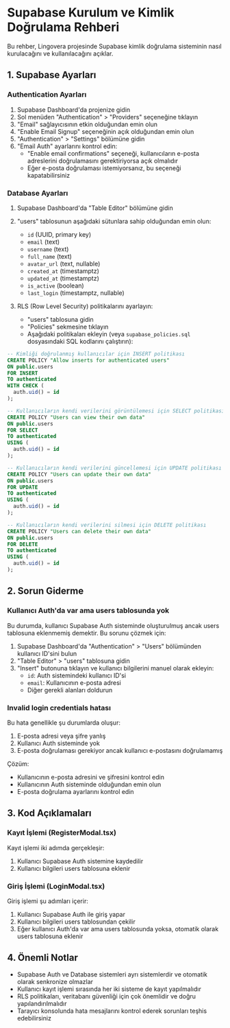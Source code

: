 # Supabase Kurulum ve Kimlik Doğrulama Rehberi

Bu rehber, Lingovera projesinde Supabase kimlik doğrulama sisteminin nasıl kurulacağını ve kullanılacağını açıklar.

## 1. Supabase Ayarları

### Authentication Ayarları

1. Supabase Dashboard'da projenize gidin
2. Sol menüden "Authentication" > "Providers" seçeneğine tıklayın
3. "Email" sağlayıcısının etkin olduğundan emin olun
4. "Enable Email Signup" seçeneğinin açık olduğundan emin olun
5. "Authentication" > "Settings" bölümüne gidin
6. "Email Auth" ayarlarını kontrol edin:
   - "Enable email confirmations" seçeneği, kullanıcıların e-posta adreslerini doğrulamasını gerektiriyorsa açık olmalıdır
   - Eğer e-posta doğrulaması istemiyorsanız, bu seçeneği kapatabilirsiniz

### Database Ayarları

1. Supabase Dashboard'da "Table Editor" bölümüne gidin
2. "users" tablosunun aşağıdaki sütunlara sahip olduğundan emin olun:
   - `id` (UUID, primary key)
   - `email` (text)
   - `username` (text)
   - `full_name` (text)
   - `avatar_url` (text, nullable)
   - `created_at` (timestamptz)
   - `updated_at` (timestamptz)
   - `is_active` (boolean)
   - `last_login` (timestamptz, nullable)

3. RLS (Row Level Security) politikalarını ayarlayın:
   - "users" tablosuna gidin
   - "Policies" sekmesine tıklayın
   - Aşağıdaki politikaları ekleyin (veya `supabase_policies.sql` dosyasındaki SQL kodlarını çalıştırın):

```sql
-- Kimliği doğrulanmış kullanıcılar için INSERT politikası
CREATE POLICY "Allow inserts for authenticated users"
ON public.users
FOR INSERT
TO authenticated
WITH CHECK (
  auth.uid() = id
);

-- Kullanıcıların kendi verilerini görüntülemesi için SELECT politikası
CREATE POLICY "Users can view their own data"
ON public.users
FOR SELECT
TO authenticated
USING (
  auth.uid() = id
);

-- Kullanıcıların kendi verilerini güncellemesi için UPDATE politikası
CREATE POLICY "Users can update their own data"
ON public.users
FOR UPDATE
TO authenticated
USING (
  auth.uid() = id
);

-- Kullanıcıların kendi verilerini silmesi için DELETE politikası
CREATE POLICY "Users can delete their own data"
ON public.users
FOR DELETE
TO authenticated
USING (
  auth.uid() = id
);
```

## 2. Sorun Giderme

### Kullanıcı Auth'da var ama users tablosunda yok

Bu durumda, kullanıcı Supabase Auth sisteminde oluşturulmuş ancak users tablosuna eklenmemiş demektir. Bu sorunu çözmek için:

1. Supabase Dashboard'da "Authentication" > "Users" bölümünden kullanıcı ID'sini bulun
2. "Table Editor" > "users" tablosuna gidin
3. "Insert" butonuna tıklayın ve kullanıcı bilgilerini manuel olarak ekleyin:
   - `id`: Auth sistemindeki kullanıcı ID'si
   - `email`: Kullanıcının e-posta adresi
   - Diğer gerekli alanları doldurun

### Invalid login credentials hatası

Bu hata genellikle şu durumlarda oluşur:

1. E-posta adresi veya şifre yanlış
2. Kullanıcı Auth sisteminde yok
3. E-posta doğrulaması gerekiyor ancak kullanıcı e-postasını doğrulamamış

Çözüm:
- Kullanıcının e-posta adresini ve şifresini kontrol edin
- Kullanıcının Auth sisteminde olduğundan emin olun
- E-posta doğrulama ayarlarını kontrol edin

## 3. Kod Açıklamaları

### Kayıt İşlemi (RegisterModal.tsx)

Kayıt işlemi iki adımda gerçekleşir:
1. Kullanıcı Supabase Auth sistemine kaydedilir
2. Kullanıcı bilgileri users tablosuna eklenir

### Giriş İşlemi (LoginModal.tsx)

Giriş işlemi şu adımları içerir:
1. Kullanıcı Supabase Auth ile giriş yapar
2. Kullanıcı bilgileri users tablosundan çekilir
3. Eğer kullanıcı Auth'da var ama users tablosunda yoksa, otomatik olarak users tablosuna eklenir

## 4. Önemli Notlar

- Supabase Auth ve Database sistemleri ayrı sistemlerdir ve otomatik olarak senkronize olmazlar
- Kullanıcı kayıt işlemi sırasında her iki sisteme de kayıt yapılmalıdır
- RLS politikaları, veritabanı güvenliği için çok önemlidir ve doğru yapılandırılmalıdır
- Tarayıcı konsolunda hata mesajlarını kontrol ederek sorunları teşhis edebilirsiniz 